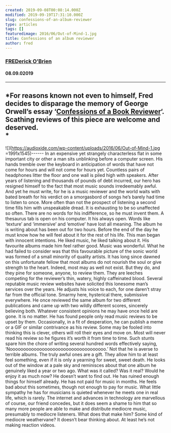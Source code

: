```yaml
---
created: 2019-09-08T00:08:14.000Z
modified: 2019-09-19T17:31:10.000Z
slug: confessions-of-an-album-reviewer
type: articles
tags: []
featuredimage: 2016/06/Out-of-Mind-1.jpg
title: Confessions of an album reviewer
author: fred
---
```

### [FREDerick O’Brien](<https://twitter.com/thewhalelines>)
#### 08\.09.02019
------
*For reasons known not even to himself, Fred decides to disparage the memory of George Orwell’s essay ‘[Confessions of a Book Reviewer](<http://orwell.ru/library/articles/reviewer/english/e_bkrev>)‘. Scathing reviews of this piece are welcome and deserved.<br>
*
------
![](<https://audioxide.com/wp-content/uploads/2016/06/Out-of-Mind-1.jpg> =1991x1545)------
In an expensive yet strangely characterless flat in some important city or other a man sits unblinking before a computer screen. His hands tremble over the keyboard in anticipation of words that have not come for hours and will not come for hours yet. Countless pairs of headphones litter the floor and one wall is piled high with speakers. After years of listening and thousands of pounds of debt incurred, our hero has resigned himself to the fact that most music sounds irredeemably awful.
And yet he must write, for he is a music reviewer and the world waits with bated breath for his verdict on a smorgasbord of songs he’s barely had time to listen to once. More often than not the prospect of listening a second time fills him with unspeakable dread. It is exhausting to be so unaffected so often. There are no words for his indifference, so he must invent them. A thesaurus tab is open on his computer. It his always open. Words like ‘texture’ and ‘immersive’ and ‘emotive’ have lost all meaning. The album he is writing about has been out for two hours. Before the end of the day he must know how he will feel about it for the rest of his life.
This man began with innocent intentions. He liked music, he liked talking about it. His favourite albums made him feel rather good. Music was wonderful. What he had failed to consider was that this favourable picture of the sonic world was formed of a small minority of quality artists. It has long since dawned on this unfortunate fellow that most albums do not nourish the soul or give strength to the heart. Indeed, most may as well not exist. But they do, and they pine for someone, anyone, to review them. They are leeches competing for the reviewer’s thin, watery, highly caffeinated blood.
Several reputable music review websites have solicited this lonesome man’s services over the years. He adjusts his voice to each, for one daren’t stray far from the official tone. Smarmy here, hysterical there, submissive everywhere. He once reviewed the same album for two different publications and came up with two wildly different scores, sincerely believing both. Whatever consistent opinions he may have once held are gone. It is no matter. He has found people only read music reviews to be upset by them.
Occasionally, in a fit of desperation, he can publish a meme or a GIF or similar contrivance as his review. Some may be fooled into thinking this is clever, others will roll their eyes and move on. Most will never read his review so he figures it’s worth it from time to time. Such stunts spare him the chore of writing several hundred words effectively saying, ‘Noooooooooooooooooooooooooooooooooooo.’ Not that he is averse to terrible albums. The truly awful ones are a gift. They allow him to at least feel something, even if it is only a yearning for sweet, sweet death.
He looks out of the window at a pale sky and reminisces about that one album he genuinely liked a year or two ago. What was it called? Was it real? Would he enjoy it as much now? He doesn’t want to find out. He has ruined enough things for himself already. He has not paid for music in months. He feels bad about this sometimes, though not enough to pay for music. What little sympathy he has for musicians is quieted whenever he meets one in real life, which is rarely.
The internet and advances in technology are marvellous of course, our friend concedes, but it does seem a shame to him that so many more people are able to make and distribute mediocre music, presumably to mediocre listeners. What does that make him? Some kind of mediocre weathervane? It doesn’t bear thinking about. At least he’s not making reaction videos.